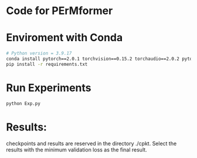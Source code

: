 # Code for PErMformer

# Enviroment with Conda
```bash
# Python version = 3.9.17
conda install pytorch==2.0.1 torchvision==0.15.2 torchaudio==2.0.2 pytorch-cuda=11.8 -c pytorch -c nvidia
pip install -r requirements.txt
```

# Run Experiments
```bash
python Exp.py
```

# Results:
checkpoints and results are reserved in the directory ./cpkt. Select the results with the minimum validation loss as the final result.